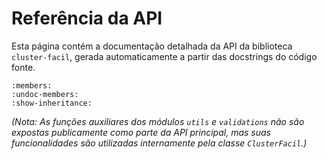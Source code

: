 # Referência da API

Esta página contém a documentação detalhada da API da biblioteca `cluster-facil`, gerada automaticamente a partir das docstrings do código fonte.

```{automodule} cluster_facil.cluster
:members:
:undoc-members:
:show-inheritance:
```

*(Nota: As funções auxiliares dos módulos `utils` e `validations` não são expostas publicamente como parte da API principal, mas suas funcionalidades são utilizadas internamente pela classe `ClusterFacil`.)*

